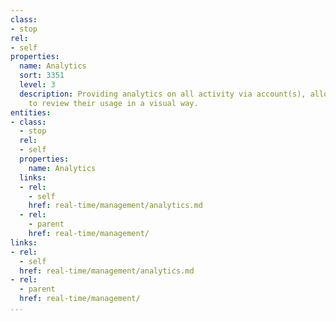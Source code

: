 ```yaml
---
class:
- stop
rel:
- self
properties:
  name: Analytics
  sort: 3351
  level: 3
  description: Providing analytics on all activity via account(s), allowing users
    to review their usage in a visual way.
entities:
- class:
  - stop
  rel:
  - self
  properties:
    name: Analytics
  links:
  - rel:
    - self
    href: real-time/management/analytics.md
  - rel:
    - parent
    href: real-time/management/
links:
- rel:
  - self
  href: real-time/management/analytics.md
- rel:
  - parent
  href: real-time/management/
...
```

